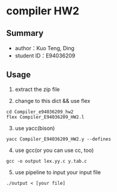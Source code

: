 # compiler HW2

## Summary
- author：Kuo Teng, Ding
- student ID：E94036209
## Usage


1. extract the zip file

2. change to this dict && use flex
```
cd Compiler_e94036209_hw2
flex Compiler_E94036209_HW2.l
```

3. use yacc(bison)
```
yacc Compiler_E94036209_HW2.y --defines
```

4. use gcc(or you can use cc, too)
```
gcc -o output lex.yy.c y.tab.c
```

5. use pipeline to input your input file
```
./output < [your file]
```
